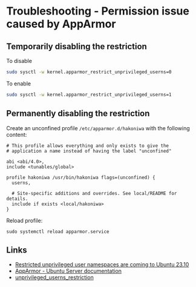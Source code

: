 # Troubleshooting - Permission issue caused by AppArmor

## Temporarily disabling the restriction

To disable

```sh
sudo sysctl -w kernel.apparmor_restrict_unprivileged_userns=0
```

To enable

```sh
sudo sysctl -w kernel.apparmor_restrict_unprivileged_userns=1
```

## Permanently disabling the restriction

Create an unconfined profile `/etc/apparmor.d/hakoniwa` with the following content:

```
# This profile allows everything and only exists to give the
# application a name instead of having the label "unconfined"

abi <abi/4.0>,
include <tunables/global>

profile hakoniwa /usr/bin/hakoniwa flags=(unconfined) {
  userns,

  # Site-specific additions and overrides. See local/README for details.
  include if exists <local/hakoniwa>
}
```

Reload profile:

```
sudo systemctl reload apparmor.service
```

## Links

- [Restricted unprivileged user namespaces are coming to Ubuntu 23.10](https://ubuntu.com/blog/ubuntu-23-10-restricted-unprivileged-user-namespaces)
- [AppArmor - Ubuntu Server documentation](https://documentation.ubuntu.com/server/how-to/security/apparmor/index.html)
- [unprivileged_userns_restriction](https://gitlab.com/apparmor/apparmor/-/wikis/unprivileged_userns_restriction)

